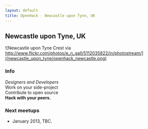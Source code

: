 ```yaml
---
layout: default
title: OpenHack - Newcastle upon Tyne, UK
---
```


## Newcastle upon Tyne, UK

![Newcastle upon Tyne Crest via http://www.flickr.com/photos/e_n_gall/5112035822/in/photostream/](/newcastle_upon_tyne/openhack_newcastle.png)

### Info

*Designers and Developers*  
Work on your side-project  
Contribute to open source  
**Hack with your peers.**

### Next meetups

* January 2013, TBC.

